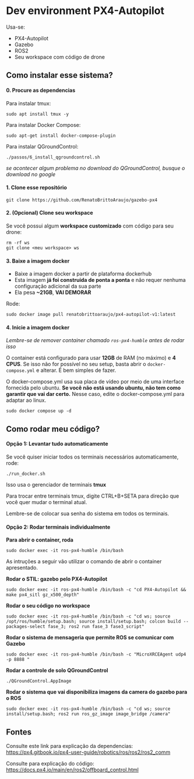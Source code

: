 # Dev environment PX4-Autopilot

Usa-se:
- PX4-Autopilot
- Gazebo
- ROS2
- Seu workspace com código de drone

## Como instalar esse sistema?

#### 0. Procure as dependencias

Para instalar tmux:
```
sudo apt install tmux -y
```

Para instalar Docker Compose:
```
sudo apt-get install docker-compose-plugin
```

Para instalar QGroundControl:
```
./passos/6_install_qgroundcontrol.sh
```

*se acontecer algum problema no download do QGroundControl, busque o download no google*


#### 1. Clone esse repositório
```
git clone https://github.com/RenatoBrittoAraujo/gazebo-px4
``` 

#### 2. (Opcional) Clone seu workspace

Se você possui algum **workspace customizado** com código para seu drone:
```
rm -rf ws
git clone <meu workspace> ws
```

#### 3. Baixe a imagem docker

- Baixe a imagem docker a partir de plataforma dockerhub
- Esta imagem **já foi construida de ponta a ponta** e não requer nenhuma configuração adicional da sua parte 
- Ela pesa **~21GB**, **VAI DEMORAR**

Rode: 
```
sudo docker image pull renatobrittoaraujo/px4-autopilot-v1:latest
```

#### 4. Inicie a imagem docker

*Lembre-se de remover container chamado `ros-px4-humble` antes de rodar isso* 

O container está configurado para usar **12GB** de RAM (no máximo) e **4 CPUS**. Se isso não for possível no seu setup, basta abrir o `docker-compose.yml` e alterar. É bem simples de fazer.


O docker-compose.yml usa sua placa de vídeo por meio de uma interface fornecida pelo ubuntu. **Se você não está usando ubuntu, não tem como garantir que vai dar certo.** Nesse caso, edite o docker-compose.yml para adaptar ao linux.

```
sudo docker compose up -d 
```

## Como rodar meu código?

#### Opção 1: Levantar tudo automaticamente
Se você quiser iniciar todos os terminais necessários automaticamente, rode: 

```
./run_docker.sh
```

Isso usa o gerenciador de terminais **tmux**

Para trocar entre terminais tmux, digite CTRL+B+SETA para direção que você quer mudar o terminal atual.

Lembre-se de colocar sua senha do sistema em todos os terminais.

#### Opção 2: Rodar terminais individualmente


**Para abrir o container, roda**
```
sudo docker exec -it ros-px4-humble /bin/bash
```

As intruções a seguir vão utilizar o comando de abrir o container apresentado.

**Rodar o STIL: gazebo pelo PX4-Autopilot** 
```
sudo docker exec -it ros-px4-humble /bin/bash -c "cd PX4-Autopilot && make px4_sitl gz_x500_depth"
```

**Rodar o seu código no workspace**
```
sudo docker exec -it ros-px4-humble /bin/bash -c "cd ws; source /opt/ros/humble/setup.bash; source install/setup.bash; colcon build --packages-select fase_3; ros2 run fase_3 fase3_script"
```

**Rodar o sistema de mensageria que permite ROS se comunicar com Gazebo**
```
sudo docker exec -it ros-px4-humble /bin/bash -c "MicroXRCEAgent udp4 -p 8888 "
```

**Rodar a controle de solo QGroundControl**
```
./QGroundControl.AppImage
```

**Rodar o sistema que vai disponibiliza imagens da camera do gazebo para o ROS**
```
sudo docker exec -it ros-px4-humble /bin/bash -c "cd ws; source install/setup.bash; ros2 run ros_gz_image image_bridge /camera"
```

## Fontes

Consulte este link para explicação da dependencias: https://px4.gitbook.io/px4-user-guide/robotics/ros/ros2/ros2_comm

Consulte para explicação do código: https://docs.px4.io/main/en/ros2/offboard_control.html

